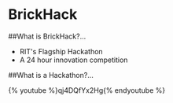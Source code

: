 # BrickHack



##What is BrickHack?...

* RIT's Flagship Hackathon
* A 24 hour innovation competition

##What is a Hackathon?...

{% youtube %}qj4DQfYx2Hg{% endyoutube %}

